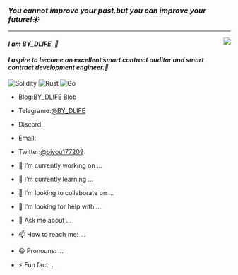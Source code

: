 ### _You cannot improve your past,but you can improve your future!☀️_
****
<!--状态展示：-->
<img align="right"  src="https://github-readme-stats.vercel.app/api?username=LBiyou&show_icons=true&theme=cobalt&count_private=true&hide="/>

#### _I am BY_DLIFE. 👋_
#### _I aspire to become an excellent smart contract auditor and smart contract development engineer.💬_
![Solidity](https://img.shields.io/badge/Solidity-%23363636.svg?style=for-the-badge&logo=solidity&logoColor=blue)
![Rust](https://img.shields.io/badge/rust-%23000000.svg?style=for-the-badge&logo=rust&logoColor=red)
![Go](https://img.shields.io/badge/go-%2300ADD8.svg?style=for-the-badge&logo=go&logoColor=white)

- Blog:[BY_DLIFE Blob](https://lbiyou.github.io/)
- Telegrame:[@BY_DLIFE](https://t.me/BY_DLIFE)
- Discord:
- Email:
- Twitter:[@biyou177209](https://x.com/biyou177209)
  

- 🔭 I’m currently working on ...
- 🌱 I’m currently learning ...
- 👯 I’m looking to collaborate on ...
- 🤔 I’m looking for help with ...
- 💬 Ask me about ...
- 📫 How to reach me: ...
- 😄 Pronouns: ...
- ⚡ Fun fact: ...


<!--
<img align="left"  src="https://stats.justsong.cn/api/bilibili/?id=你的用户id&theme=cobalt"/>
![bilibili](https://stats.justsong.cn/api/bilibili/?id=你的用户id&theme=主题名称)
![leetcode](https://stats.justsong.cn/api/leetcode/?username=你的用户id&cn=true)
![csdn](https://stats.justsong.cn/api/csdn?id=你的用户id&theme=radical)

-->



